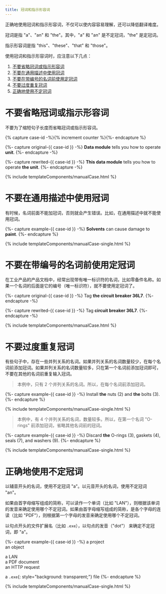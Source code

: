 ```yaml
---
title: 冠词和指示形容词
---
```


正确地使用冠词和指示形容词，不仅可以使内容容易理解，还可以降低翻译难度。

冠词是指 "a"、"an" 和 "the"。其中，"a" 和 "an" 是不定冠词，"the" 是定冠词。

指示形容词是指 "this"、"these"、"that" 和 "those"。

使用冠词和指示形容词时，应注意以下几点：

1. [不要省略冠词或指示形容词](#不要省略冠词或指示形容词)
2. [不要在通用描述中使用冠词](#不要在通用描述中使用冠词)
3. [不要在带编号的名词前使用定冠词](#不要在带编号的名词前使用定冠词)
4. [不要过度重复冠词](#不要过度重复冠词)
5. [正确地使用不定冠词](#正确地使用不定冠词)

# 不要省略冠词或指示形容词

不要为了缩短句子长度而省略冠词或指示形容词。

{% capture case-id -%}{% increment counter %}{%- endcapture %}

{%- capture original-{{ case-id }} -%}
**Data module** tells you how to operate **unit**.
{%- endcapture -%}

{%- capture rewrited-{{ case-id }} -%}
**This data module** tells you how to operate **the unit**.
{%- endcapture -%}

{% include templateComponents/manualCase.html %}

# 不要在通用描述中使用冠词

有时候，名词前面不能加冠词，否则就会产生错误。比如，在通用描述中就不能使用冠词。

{%- capture example-{{ case-id }} -%}
**Solvents** can cause damage to **paint**.
{%- endcapture %}

{% include templateComponents/manualCase-single.html %}

# 不要在带编号的名词前使用定冠词

在工业产品的产品文档中，经常出现带有唯一标识符的名词，比如零备件名称。如果一个名词的后面是它的编号（唯一标识符），就不要使用定冠词了。

{%- capture original-{{ case-id }} -%}
Tag **the circuit breaker 36L7**.
{%- endcapture -%}

{%- capture rewrited-{{ case-id }} -%}
Tag **circuit breaker 36L7**.
{%- endcapture -%}

{% include templateComponents/manualCase.html %}

# 不要过度重复冠词

有些句子中，存在一些并列关系的名词。如果并列关系的名词数量较少，在每个名词前添加冠词。如果并列关系的名词数量较多，只在第一个名词前添加冠词即可，不要在其他的名词前重复输入冠词。

> 本例中，只有 2 个并列关系的名词。所以，在每个名词前添加冠词。

{%- capture example-{{ case-id }} -%}
Install **the** nuts (2) and **the** bolts (3).
{%- endcapture %}

{% include templateComponents/manualCase-single.html %}

> 本例中，有 4 个并列关系的名词，数量较多。所以，在第一个名词 "O-rings" 前添加冠词，省略其他名词前的冠词。

{%- capture example-{{ case-id }} -%}
Discard **the** O-rings (3), gaskets (4), seals (7), and washers (9).
{%- endcapture %}

{% include templateComponents/manualCase-single.html %}

# 正确地使用不定冠词

以辅音开头的名词，使用不定冠词 "a"。以元音开头的名词，使用不定冠词 "an"。

如果由首字母缩写组成的简称，可以读作一个单词（比如 "LAN"），则根据该单词的发音来确定使用哪个不定冠词。如果由首字母缩写组成的简称，是各个字母的连读（比如 "PDF"），则根据第一个字母的发音来确定使用哪个不定冠词。

以句点开头的文件扩展名（比如 `.exe`），以句点的发音（"dot"） 来确定不定冠词，即 "a"。

{%- capture example-{{ case-id }} -%}
a project  
an object

a LAN  
a PDF document  
an HTTP request

a `.exe`{: style="background: transparent;"} file
{%- endcapture %}

{% include templateComponents/manualCase-single.html %}


